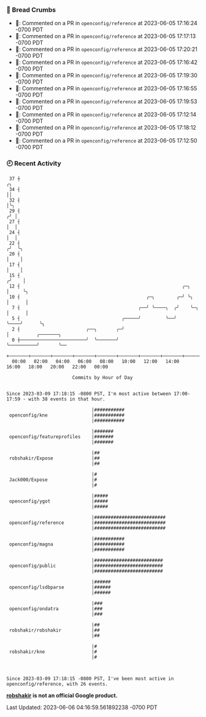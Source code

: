 ### 🍞 Bread Crumbs

 * 💬: Commented on a PR in  `openconfig/reference` at 2023-06-05 17:16:24 -0700 PDT
 * 💬: Commented on a PR in  `openconfig/reference` at 2023-06-05 17:17:13 -0700 PDT
 * 💬: Commented on a PR in  `openconfig/reference` at 2023-06-05 17:20:21 -0700 PDT
 * 💬: Commented on a PR in  `openconfig/reference` at 2023-06-05 17:16:42 -0700 PDT
 * 💬: Commented on a PR in  `openconfig/reference` at 2023-06-05 17:19:30 -0700 PDT
 * 💬: Commented on a PR in  `openconfig/reference` at 2023-06-05 17:16:55 -0700 PDT
 * 💬: Commented on a PR in  `openconfig/reference` at 2023-06-05 17:19:53 -0700 PDT
 * 💬: Commented on a PR in  `openconfig/reference` at 2023-06-05 17:12:14 -0700 PDT
 * 💬: Commented on a PR in  `openconfig/reference` at 2023-06-05 17:18:12 -0700 PDT
 * 💬: Commented on a PR in  `openconfig/reference` at 2023-06-05 17:12:50 -0700 PDT

### 🕘 Recent Activity
```
 37 ┼                                                                        ╭╮
 34 ┤                                                                        ││
 32 ┤                                                                        │╰╮
 29 ┤                                                                       ╭╯ │
 27 ┤                                                                       │  │
 24 ┤                                                                       │  │
 22 ┤                                                                      ╭╯  ╰╮
 20 ┤                                                                      │    │
 17 ┤                                                                      │    │
 15 ┤                                                                     ╭╯    │
 12 ┤                                                           ╭─╮       │     ╰╮
 10 ┤                                              ╭─╮        ╭─╯ ╰╮      │      │
  7 ┤                                           ╭──╯ ╰────╮  ╭╯    ╰─╮    │      │
  5 ┤                                     ╭─────╯         ╰──╯       ╰────╯      ╰╮
  2 ┤                        ╭──╮       ╭─╯                                       │          ╭───────╮
  0 ┼────────────────────────╯  ╰───────╯                                         ╰──────────╯       ╰──
    +───────+───────+───────+───────+───────+───────+───────+───────+───────+───────+───────+───────+────
  00:00   02:00   04:00   06:00   08:00   10:00   12:00   14:00   16:00   18:00   20:00   22:00   00:00   

						Commits by Hour of Day


Since 2023-03-09 17:18:15 -0800 PST, I'm most active between 17:00-17:59 - with 38 events in that hour.

```



```
                               |###########
 openconfig/kne                |###########
                               |###########

                               |#######
 openconfig/featureprofiles    |#######
                               |#######

                               |##
 robshakir/Expose              |##
                               |##

                               |#
 Jack000/Expose                |#
                               |#

                               |#####
 openconfig/ygot               |#####
                               |#####

                               |##########################
 openconfig/reference          |##########################
                               |##########################

                               |###########
 openconfig/magna              |###########
                               |###########

                               |#########################
 openconfig/public             |#########################
                               |#########################

                               |######
 openconfig/lsdbparse          |######
                               |######

                               |###
 openconfig/ondatra            |###
                               |###

                               |##
 robshakir/robshakir           |##
                               |##

                               |#
 robshakir/kne                 |#
                               |#



Since 2023-03-09 17:18:15 -0800 PST, I've been most active in openconfig/reference, with 26 events.

```
**[robshakir](mailto:robjs@google.com) is not an official Google product.**  


Last Updated: 2023-06-06 04:16:59.561892238 -0700 PDT
